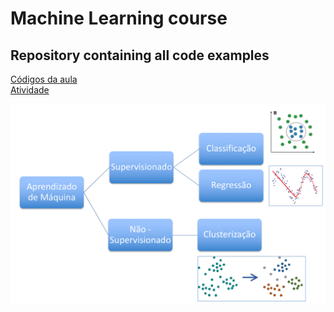 # Machine Learning course
## Repository containing all code examples

<a href="https://github.com/lapisco/machine_learning_course/blob/master/ml.ipynb">Códigos da aula</a> </br>
<a href="https://github.com/lapisco/machine_learning_course/blob/master/exercise/Atividades.ipynb">Atividade</a>

<img src="img/ml.png" alt="" width="800">
